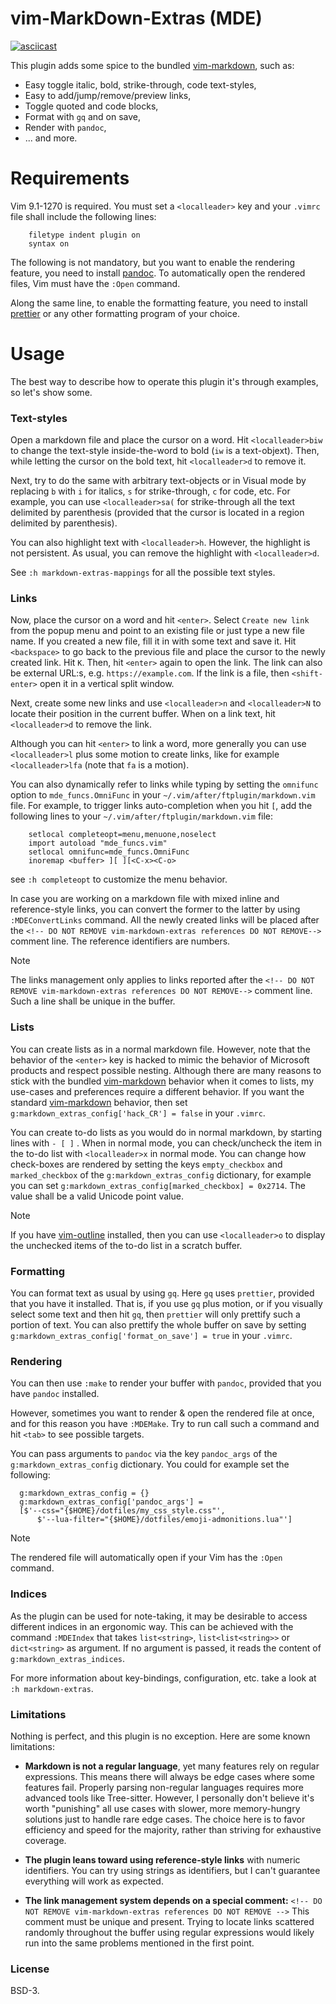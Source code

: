 # vim-MarkDown-Extras (MDE)

[![asciicast](https://asciinema.org/a/UbDuIOCSPp1H1F4a7VIcZm5Qj.svg)](https://asciinema.org/a/UbDuIOCSPp1H1F4a7VIcZm5Qj)

This plugin adds some spice to the bundled [vim-markdown][3], such as:

- Easy toggle italic, bold, strike-through, code text-styles,
- Easy to add/jump/remove/preview links,
- Toggle quoted and code blocks,
- Format with `gq` and on save,
- Render with `pandoc`,
- ... and more.

# Requirements

Vim 9.1-1270 is required. You must set a `<localleader>` key and your `.vimrc`
file shall include the following lines:

```
    filetype indent plugin on
    syntax on
```

The following is not mandatory, but you want to enable the rendering feature,
you need to install [pandoc][1]. To automatically open the rendered files, Vim
must have the `:Open` command.

Along the same line, to enable the formatting feature, you need to install
[prettier][2] or any other formatting program of your choice.

# Usage

The best way to describe how to operate this plugin it's through examples, so
let's show some.

### Text-styles

Open a markdown file and place the cursor on a word. Hit `<localleader>biw` to
change the text-style inside-the-word to bold (`iw` is a text-objext). Then,
while letting the cursor on the bold text, hit `<localleader>d` to remove it.

Next, try to do the same with arbitrary text-objects or in Visual mode by
replacing `b` with `i` for italics, `s` for strike-through, `c` for code, etc.
For example, you can use `<localleader>sa(` for strike-through all the text
delimited by parenthesis (provided that the cursor is located in a region
delimited by parenthesis).

You can also highlight text with `<localleader>h`. However, the highlight is
not persistent. As usual, you can remove the highlight with `<localleader>d`.

See `:h markdown-extras-mappings` for all the possible text styles.

### Links

Now, place the cursor on a word and hit `<enter>`. Select `Create new link`
from the popup menu and point to an existing file or just type a new file
name. If you created a new file, fill it in with some text and save it. Hit
`<backspace>` to go back to the previous file and place the cursor to the
newly created link. Hit `K`. Then, hit `<enter>` again to open the link. The
link can also be external URL:s, e.g. `https://example.com`. If the link is a
file, then `<shift-enter>` open it in a vertical split window.

Next, create some new links and use `<localleader>n` and `<localleader>N` to
locate their position in the current buffer. When on a link text, hit
`<localleader>d` to remove the link.

Although you can hit `<enter>` to link a word, more generally you can use
`<localleader>l` plus some motion to create links, like for example
`<localleader>lfa` (note that `fa` is a motion).

You can also dynamically refer to links while typing by setting the `omnifunc`
option to `mde_funcs.OmniFunc` in your `~/.vim/after/ftplugin/markdown.vim`
file. For example, to trigger links auto-completion when you hit `[`, add the
following lines to your `~/.vim/after/ftplugin/markdown.vim` file:

```vim
    setlocal completeopt=menu,menuone,noselect
    import autoload "mde_funcs.vim"
    setlocal omnifunc=mde_funcs.OmniFunc
    inoremap <buffer> ][ ][<C-x><C-o>
```

see `:h completeopt` to customize the menu behavior.

In case you are working on a markdown file with mixed inline and
reference-style links, you can convert the former to the latter by using
`:MDEConvertLinks` command. All the newly created links will be placed after
the `<!-- DO NOT REMOVE vim-markdown-extras references DO NOT REMOVE-->`
comment line. The reference identifiers are numbers.

> [!Note]
>
> The links management only applies to links reported after the
> `<!-- DO NOT REMOVE vim-markdown-extras references DO NOT REMOVE-->` comment
> line. Such a line shall be unique in the buffer.

### Lists

You can create lists as in a normal markdown file. However, note that the
behavior of the `<enter>` key is hacked to mimic the behavior of Microsoft
products and respect possible nesting. Although there are many reasons to
stick with the bundled [vim-markdown][3] behavior when it comes to lists, my
use-cases and preferences require a different behavior. If you want the
standard [vim-markdown][3] behavior, then set
`g:markdown_extras_config['hack_CR'] = false` in your `.vimrc`.

You can create to-do lists as you would do in normal markdown, by starting
lines with `- [ ]` . When in normal mode, you can check/uncheck the item in
the to-do list with `<localleader>x` in normal mode. You can change how
check-boxes are rendered by setting the keys `empty_checkbox` and
`marked_checkbox` of the `g:markdown_extras_config` dictionary, for example
you can set `g:markdown_extras_config[marked_checkbox] = 0x2714`. The value
shall be a valid Unicode point value.

> [!Note]
>
> If you have [vim-outline][4] installed, then you can use `<localleader>o` to
> display the unchecked items of the to-do list in a scratch buffer.

### Formatting

You can format text as usual by using `gq`. Here `gq` uses `prettier`,
provided that you have it installed. That is, if you use `gq` plus motion, or
if you visually select some text and then hit `gq`, then `prettier` will only
prettify such a portion of text. You can also prettify the whole buffer on
save by setting `g:markdown_extras_config['format_on_save'] = true` in your
`.vimrc`.

### Rendering

You can then use `:make` to render your buffer with `pandoc`, provided that
you have `pandoc` installed.

However, sometimes you want to render & open the rendered file at once, and
for this reason you have `:MDEMake`. Try to run call such a command and hit
`<tab>` to see possible targets.

You can pass arguments to `pandoc` via the key `pandoc_args` of the
`g:markdown_extras_config` dictionary. You could for example set the
following:

```
  g:markdown_extras_config = {}
  g:markdown_extras_config['pandoc_args'] =
  [$'--css="{$HOME}/dotfiles/my_css_style.css"',
      $'--lua-filter="{$HOME}/dotfiles/emoji-admonitions.lua"']
```

> [!Note]
>
> The rendered file will automatically open if your Vim has the `:Open`
> command.

### Indices

As the plugin can be used for note-taking, it may be desirable to access
different indices in an ergonomic way. This can be achieved with the command
`:MDEIndex` that takes `list<string>`, `list<list<string>>` or
`dict<string>` as argument. If no argument is passed, it reads the content
of `g:markdown_extras_indices`.

For more information about key-bindings, configuration, etc. take a look at
`:h markdown-extras`.

### Limitations

Nothing is perfect, and this plugin is no exception. Here are some known
limitations:

- **Markdown is not a regular language**, yet many features rely on regular
  expressions. This means there will always be edge cases where some features
  fail. Properly parsing non-regular languages requires more advanced tools
  like Tree-sitter. However, I personally don't believe it's worth "punishing"
  all use cases with slower, more memory-hungry solutions just to handle rare
  edge cases. The choice here is to favor efficiency and speed for the
  majority, rather than striving for exhaustive coverage.

- **The plugin leans toward using reference-style links** with numeric
  identifiers. You can try using strings as identifiers, but I can't guarantee
  everything will work as expected.

- **The link management system depends on a special comment:**
  `<!-- DO NOT REMOVE vim-markdown-extras references DO NOT REMOVE -->` This
  comment must be unique and present. Trying to locate links scattered
  randomly throughout the buffer using regular expressions would likely run
  into the same problems mentioned in the first point.

### License

BSD-3.

<!-- DO NOT REMOVE vim-markdown-extras references DO NOT REMOVE-->

[1]: https://pandoc.org
[2]: https://prettier.io
[3]: https://github.com/tpope/vim-markdown
[4]: https://github.com/ubaldot/vim-outline
